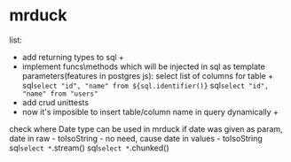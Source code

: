 # mrduck

list:

- add returning types to sql +
- implement funcs\methods which will be injected in sql as template parameters(features in postgres js): select list of columns for table +
  sql`select "id", "name" from ${sql.identifier()}`
  sql`select "id", "name" from "users"`
- add crud unittests
- now it's imposible to insert table/column name in query dynamically +

check where Date type can be used in mrduck
if date was given as param,
date in raw - toIsoString - no need, cause
date in values - toIsoString
sql`select *`.stream()
sql`select *`.chunked()

